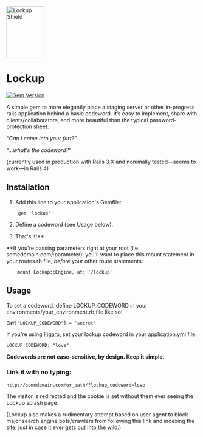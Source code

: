 <img src="http://grantblakeman.com/lockup/lockup_mark.png" width="100" height="134" alt="Lockup Shield" />

# Lockup

[![Gem Version](https://badge.fury.io/rb/lockup.png)](http://badge.fury.io/rb/lockup)

A simple gem to more elegantly place a staging server or other in-progress rails application behind a basic codeword. It’s easy to implement, share with clients/collaborators, and more beautiful than the typical password-protection sheet.

_“Can I come into your fort?”_

_“…what's the codeword?”_

(currently used in production with Rails 3.X and nonimally tested—seems to work—in Rails 4)

## Installation

1. Add this line to your application's Gemfile:

        gem 'lockup'
        
2. Define a codeword (see Usage below).

3. That's it!**

  **If you're passing parameters right at your root (i.e. somedomain.com/:parameter), you'll want to place this mount statement in your routes.rb file, _before_ your other route statements:

        mount Lockup::Engine, at: '/lockup'

## Usage

To set a codeword, define LOCKUP_CODEWORD in your environments/your_environment.rb file like so:

    ENV["LOCKUP_CODEWORD"] = 'secret'

If you're using [Figaro](https://github.com/laserlemon/figaro), set your lockup codeword in your application.yml file:

    LOCKUP_CODEWORD: "love"
    
**Codewords are not case-sensitive, by design. Keep it simple.**

### Link it with no typing:

    http://somedomain.com/or_path/?lockup_codeword=love
    
The visitor is redirected and the cookie is set without them ever seeing the Lockup splash page.

(Lockup also makes a rudimentary attempt based on user agent to block major search engine bots/crawlers from following this link and indexing the site, just in case it ever gets out into the wild.)
